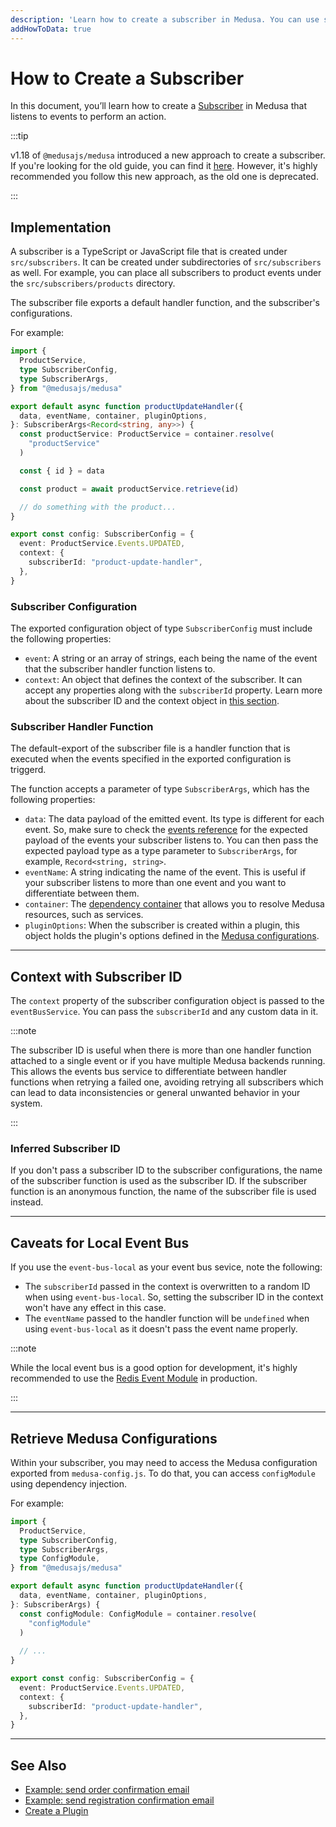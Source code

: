 ```yaml
---
description: 'Learn how to create a subscriber in Medusa. You can use subscribers to implement functionalities like sending an order confirmation email.'
addHowToData: true
---
```


# How to Create a Subscriber

In this document, you’ll learn how to create a [Subscriber](./subscribers.mdx) in Medusa that listens to events to perform an action.

:::tip

v1.18 of `@medusajs/medusa` introduced a new approach to create a subscriber. If you're looking for the old guide, you can find it [here](./create-subscriber-deprecated.md). However, it's highly recommended you follow this new approach, as the old one is deprecated.

:::

## Implementation

A subscriber is a TypeScript or JavaScript file that is created under `src/subscribers`. It can be created under subdirectories of `src/subscribers` as well. For example, you can place all subscribers to product events under the `src/subscribers/products` directory.

The subscriber file exports a default handler function, and the subscriber's configurations.

For example:

```ts title="src/subscribers/product-update-handler.ts"
import { 
  ProductService,
  type SubscriberConfig, 
  type SubscriberArgs, 
} from "@medusajs/medusa"

export default async function productUpdateHandler({ 
  data, eventName, container, pluginOptions, 
}: SubscriberArgs<Record<string, any>>) {
  const productService: ProductService = container.resolve(
    "productService"
  )

  const { id } = data

  const product = await productService.retrieve(id)

  // do something with the product...
}

export const config: SubscriberConfig = {
  event: ProductService.Events.UPDATED,
  context: {
    subscriberId: "product-update-handler",
  },
}
```

### Subscriber Configuration

The exported configuration object of type `SubscriberConfig` must include the following properties:

- `event`: A string or an array of strings, each being the name of the event that the subscriber handler function listens to.
- `context`: An object that defines the context of the subscriber. It can accept any properties along with the `subscriberId` property. Learn more about the subscriber ID and the context object in [this section](#context-with-subscriber-id).

### Subscriber Handler Function

The default-export of the subscriber file is a handler function that is executed when the events specified in the exported configuration is triggerd.

The function accepts a parameter of type `SubscriberArgs`, which has the following properties:

- `data`: The data payload of the emitted event. Its type is different for each event. So, make sure to check the [events reference](./events-list.md) for the expected payload of the events your subscriber listens to. You can then pass the expected payload type as a type parameter to `SubscriberArgs`, for example, `Record<string, string>`.
- `eventName`: A string indicating the name of the event. This is useful if your subscriber listens to more than one event and you want to differentiate between them.
- `container`: The [dependency container](../fundamentals/dependency-injection.md) that allows you to resolve Medusa resources, such as services.
- `pluginOptions`: When the subscriber is created within a plugin, this object holds the plugin's options defined in the [Medusa configurations](../backend/configurations.md).

---

## Context with Subscriber ID

The `context` property of the subscriber configuration object is passed to the `eventBusService`. You can pass the `subscriberId` and any custom data in it.

:::note

The subscriber ID is useful when there is more than one handler function attached to a single event or if you have multiple Medusa backends running. This allows the events bus service to differentiate between handler functions when retrying a failed one, avoiding retrying all subscribers which can lead to data inconsistencies or general unwanted behavior in your system.

:::

### Inferred Subscriber ID

If you don't pass a subscriber ID to the subscriber configurations, the name of the subscriber function is used as the subscriber ID. If the subscriber function is an anonymous function, the name of the subscriber file is used instead.

---

## Caveats for Local Event Bus

If you use the `event-bus-local` as your event bus sevice, note the following:

- The `subscriberId` passed in the context is overwritten to a random ID when using `event-bus-local`. So, setting the subscriber ID in the context won't have any effect in this case.
- The `eventName` passed to the handler function will be `undefined` when using `event-bus-local` as it doesn't pass the event name properly.

:::note

While the local event bus is a good option for development, it's highly recommended to use the [Redis Event Module](./modules/redis.md) in production.

:::

---

## Retrieve Medusa Configurations

Within your subscriber, you may need to access the Medusa configuration exported from `medusa-config.js`. To do that, you can access `configModule` using dependency injection.

For example:

```ts title="src/subscribers/product-update-handler.ts"
import { 
  ProductService,
  type SubscriberConfig, 
  type SubscriberArgs,
  type ConfigModule, 
} from "@medusajs/medusa"

export default async function productUpdateHandler({ 
  data, eventName, container, pluginOptions, 
}: SubscriberArgs) {
  const configModule: ConfigModule = container.resolve(
    "configModule"
  )
  
  // ...
}

export const config: SubscriberConfig = {
  event: ProductService.Events.UPDATED,
  context: {
    subscriberId: "product-update-handler",
  },
}
```

---

## See Also

- [Example: send order confirmation email](../../modules/orders/backend/send-order-confirmation.md)
- [Example: send registration confirmation email](../../modules/customers/backend/send-confirmation.md)
- [Create a Plugin](../plugins/create.mdx)